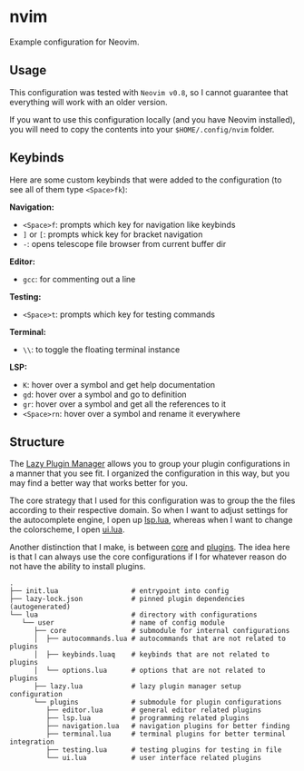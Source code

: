 # nvim

Example configuration for Neovim.

## Usage

This configuration was tested with `Neovim v0.8`, so I cannot guarantee that everything will work with an older version.

If you want to use this configuration locally (and you have Neovim installed), you will need to copy the contents into your `$HOME/.config/nvim` folder.

## Keybinds

Here are some custom keybinds that were added to the configuration (to see all of them type `<Space>fk`):

**Navigation:**

- `<Space>f`: prompts which key for navigation like keybinds
- `]` or `[`: prompts whick key for bracket navigation
- `-`: opens telescope file browser from current buffer dir

**Editor:**

- `gcc`: for commenting out a line

**Testing:**

- `<Space>t`: prompts which key for testing commands

**Terminal:**

- `\\`: to toggle the floating terminal instance

**LSP:**

- `K`: hover over a symbol and get help documentation
- `gd`: hover over a symbol and go to definition
- `gr`: hover over a symbol and get all the references to it
- `<Space>rn`: hover over a symbol and rename it everywhere

## Structure

The [Lazy Plugin Manager](https://github.com/folke/lazy.nvim) allows you to group your plugin configurations in a manner that you see fit. I organized the configuration in this way, but you may find a better way that works better for you.

The core strategy that I used for this configuration was to group the the files according to their respective domain. So when I want to adjust settings for the autocomplete engine, I open up [lsp.lua](./lua/user/plugins/lsp.lua), whereas when I want to change the colorscheme, I open [ui.lua](./lua/user/plugins/ui.lua).

Another distinction that I make, is between [core](./lua/user/core) and [plugins](./lua/user/plugins). The idea here is that I can always use the core configurations if I for whatever reason do not have the ability to install plugins.

```shell
.
├── init.lua                  # entrypoint into config
├── lazy-lock.json            # pinned plugin dependencies (autogenerated)
└── lua                       # directory with configurations
   └── user                   # name of config module
      ├── core                # submodule for internal configurations
      │  ├── autocommands.lua # autocommands that are not related to plugins
      │  ├── keybinds.luaq    # keybinds that are not related to plugins
      │  └── options.lua      # options that are not related to plugins
      ├── lazy.lua            # lazy plugin manager setup configuration
      └── plugins             # submodule for plugin configurations
         ├── editor.lua       # general editor related plugins
         ├── lsp.lua          # programming related plugins
         ├── navigation.lua   # navigation plugins for better finding
         ├── terminal.lua     # terminal plugins for better terminal integration
         ├── testing.lua      # testing plugins for testing in file
         └── ui.lua           # user interface related plugins
```
